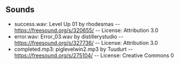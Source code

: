 ## Sounds

- success.wav: Level Up 01 by rhodesmas -- https://freesound.org/s/320655/ -- License: Attribution 3.0
- error.wav: Error_03.wav by distillerystudio -- https://freesound.org/s/327736/ -- License: Attribution 3.0
- completed.mp3: piglevelwin2.mp3 by Tuudurt -- https://freesound.org/s/275104/ -- License: Creative Commons 0
